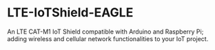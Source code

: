 # LTE-IoTShield-EAGLE
An LTE CAT-M1 IoT Shield compatible with Arduino and Raspberry Pi; adding wireless and cellular network functionalities to your IoT project.
